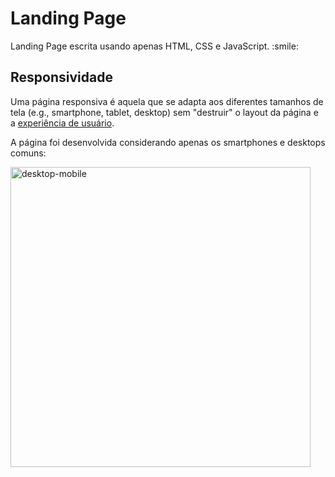 <h1>Landing Page</h1> 
<p>Landing Page escrita usando apenas HTML, CSS e JavaScript. :smile: </p> 
 
<h2>Responsividade</h2> 
<p>
  Uma página responsiva é aquela que se adapta aos diferentes tamanhos de tela (e.g., smartphone, tablet, desktop) sem "destruir" o layout da página e a <a href="https://pt.m.wikipedia.org/wiki/Experi%C3%AAncia_do_usu%C3%A1rio">experiência de usuário</a>.
</p> 
  
<p>A página foi desenvolvida considerando apenas os smartphones e desktops comuns:</p> 

<img src="https://user-images.githubusercontent.com/110087085/183007993-60aca785-e31d-4e39-91f9-bcb16c70274d.png" alt="desktop-mobile" width="480px" /> 

